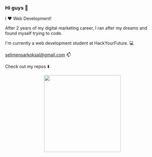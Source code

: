 ### Hi guys 👋

I ❤️   Web Development! 

After 2 years of my digital marketing career, 
I ran after my dreams and found myself trying to code. 

I'm currently a web development student at HackYourFuture. :computer: 

selimensarkoksal@gmail.com 📫 

Check out my repos ⬇️

<p align="center">
  <img width="250" src="https://media.giphy.com/media/kFHT64PButf46M7rvP/giphy.gif">
</p>
